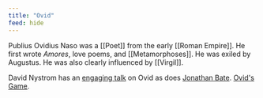 ```yaml
---
title: "Ovid"
feed: hide
---
```


Publius Ovidius Naso was a [[Poet]] from the early [[Roman Empire]]. He first wrote _Amores_, love poems, and [[Metamorphoses]]. He was exiled by Augustus. He was also clearly influenced by [[Virgil]]. 

David Nystrom has an [engaging talk](https://www.youtube.com/watch?v=FQaykZo_TuU) on Ovid as does [Jonathan Bate](https://www.youtube.com/watch?v=XuvnOGlxkEw). [Ovid's Game](https://www.laphamsquarterly.org/roundtable/ovids-game). 

